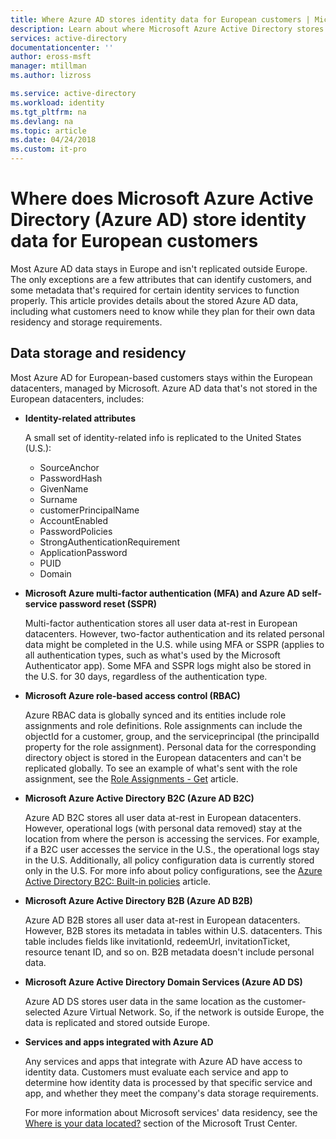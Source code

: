 ```yaml
---
title: Where Azure AD stores identity data for European customers | Microsoft Docs
description: Learn about where Microsoft Azure Active Directory stores identity-related data for its European customers.
services: active-directory
documentationcenter: ''
author: eross-msft
manager: mtillman
ms.author: lizross

ms.service: active-directory
ms.workload: identity
ms.tgt_pltfrm: na
ms.devlang: na
ms.topic: article
ms.date: 04/24/2018
ms.custom: it-pro
---
```


# Where does Microsoft Azure Active Directory (Azure AD) store identity data for European customers
Most Azure AD data stays in Europe and isn't replicated outside Europe. The only exceptions are a few attributes that can identify customers, and some metadata that's required for certain identity services to function properly. This article provides details about the stored Azure AD data, including what customers need to know while they plan for their own data residency and storage requirements.

## Data storage and residency
Most Azure AD for European-based customers stays within the European datacenters, managed by Microsoft. Azure AD data that's not stored in the European datacenters, includes:

- **Identity-related attributes**

    A small set of identity-related info is replicated to the United States (U.S.):

    -   SourceAnchor
    -   PasswordHash
    -   GivenName
    -   Surname
    -   customerPrincipalName
    -   AccountEnabled
    -   PasswordPolicies
    -   StrongAuthenticationRequirement
    -   ApplicationPassword
    -   PUID
    -   Domain

- **Microsoft Azure multi-factor authentication (MFA) and Azure AD self-service password reset (SSPR)**

    Multi-factor authentication stores all user data at-rest in European datacenters. However, two-factor authentication and its related personal data might be completed in the U.S. while using MFA or SSPR (applies to all authentication types, such as what's used by the Microsoft Authenticator app). Some MFA and SSPR logs might also be stored in the U.S. for 30 days, regardless of the authentication type.

- **Microsoft Azure role-based access control (RBAC)**

    Azure RBAC data is globally synced and its entities include role assignments and role definitions. Role assignments can include the objectId for a customer, group, and the serviceprincipal (the principalId property for the role assignment). Personal data for the corresponding directory object is stored in the European datacenters and can't be replicated globally. To see an example of what's sent with the role assignment, see the [Role Assignments - Get](https://docs.microsoft.com/en-us/rest/api/authorization/roleassignments/get) article.

- **Microsoft Azure Active Directory B2C (Azure AD B2C)**

    Azure AD B2C stores all user data at-rest in European datacenters. However, operational logs (with personal data removed) stay at the location from where the person is accessing the services. For example, if a B2C user accesses the service in the U.S., the operational logs stay in the U.S. Additionally, all policy configuration data is currently stored only in the U.S. For more info about policy configurations, see the [Azure Active Directory B2C: Built-in policies](https://docs.microsoft.com/en-us/azure/active-directory-b2c/active-directory-b2c-reference-policies) article.

- **Microsoft Azure Active Directory B2B (Azure AD B2B)** 
    
    Azure AD B2B stores all user data at-rest in European datacenters. However, B2B stores its metadata in tables within U.S. datacenters. This table includes fields like invitationId, redeemUrl, invitationTicket, resource tenant ID, and so on. B2B metadata doesn't include personal data.

- **Microsoft Azure Active Directory Domain Services (Azure AD DS)**

    Azure AD DS stores user data in the same location as the customer-selected Azure Virtual Network. So, if the network is outside Europe, the data is replicated and stored outside Europe.

- **Services and apps integrated with Azure AD**

    Any services and apps that integrate with Azure AD have access to identity data. Customers must evaluate each service and app to determine how identity data is processed by that specific service and app, and whether they meet the company's data storage requirements.

    For more information about Microsoft services' data residency, see the [Where is your data located?](https://www.microsoft.com/en-us/trustcenter/privacy/where-your-data-is-located) section of the Microsoft Trust Center.
